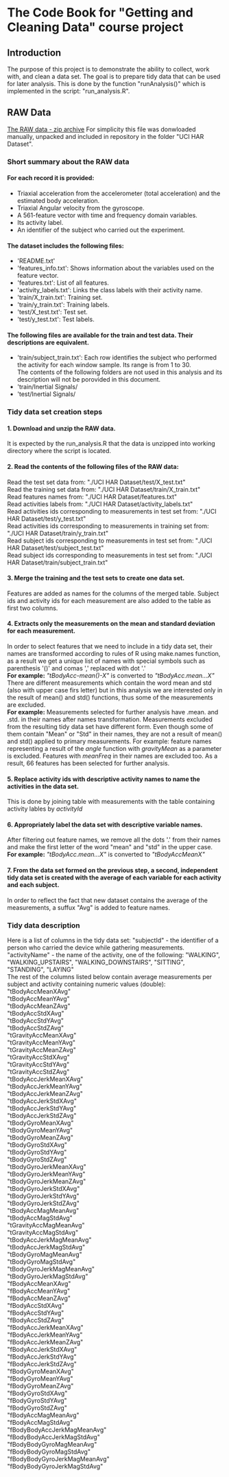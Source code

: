 # The Code Book for "Getting and Cleaning Data" course project
## Introduction
The purpose of this project is to demonstrate the ability to collect, work with, and clean a data set. 
The goal is to prepare tidy data that can be used for later analysis. 
This is done by the function "runAnalysis()" which is implemented in the script: "run_analysis.R". 
## RAW Data 
[The RAW data - zip archive](https://d396qusza40orc.cloudfront.net/getdata%2Fprojectfiles%2FUCI%20HAR%20Dataset.zip)
For simplicity this file was donwloaded manually, unpacked and included in repository in the folder "UCI HAR Dataset". 
### Short summary about the RAW data
#### For each record it is provided:
* Triaxial acceleration from the accelerometer (total acceleration) and the estimated body acceleration.
* Triaxial Angular velocity from the gyroscope. 
* A 561-feature vector with time and frequency domain variables. 
* Its activity label. 
* An identifier of the subject who carried out the experiment. 
#### The dataset includes the following files:
* 'README.txt'
* 'features_info.txt': Shows information about the variables used on the feature vector.
* 'features.txt': List of all features.
* 'activity_labels.txt': Links the class labels with their activity name.
* 'train/X_train.txt': Training set.
* 'train/y_train.txt': Training labels.
* 'test/X_test.txt': Test set.
* 'test/y_test.txt': Test labels. 
#### The following files are available for the train and test data. Their descriptions are equivalent.  
* 'train/subject_train.txt': Each row identifies the subject who performed the activity for each window sample. Its range is from 1 to 30.  
The contents of the following folders are not used in this analysis and its description will not be porovided in this document.
* 'train/Inertial Signals/
* 'test/Inertial Signals/ 
### Tidy data set creation steps
#### 1. Download and unzip the RAW data. 
It is expected by the run_analysis.R that the data is unzipped into working directory where the script is located. 
#### 2. Read the contents of the following files of the RAW data: 
Read the test set data from: "./UCI HAR Dataset/test/X_test.txt"  
Read the training set data from: "./UCI HAR Dataset/train/X_train.txt"  
Read features names from: "./UCI HAR Dataset/features.txt"  
Read activities labels from: "./UCI HAR Dataset/activity_labels.txt"  
Read activities ids corresponding to measurements in test set from: "./UCI HAR Dataset/test/y_test.txt"  
Read activities ids corresponding to measurements in training set from: "./UCI HAR Dataset/train/y_train.txt"  
Read subject ids corresponding to measurements in test set from: "./UCI HAR Dataset/test/subject_test.txt"  
Read subject ids corresponding to measurements in test set from: "./UCI HAR Dataset/train/subject_train.txt" 
#### 3. Merge the training and the test sets to create one data set.
Features are added as names for the columns of the merged table.
Subject ids and activity ids for each measurement are also added to the table as first two columns. 
#### 4. Extracts only the measurements on the mean and standard deviation for each measurement.
In order to select features that we need to include in a tidy data set, their names are transformed according to rules of R using make.names function, as a result we get a unique list of names with special symbols such as parenthesis '()' and comas ',' replaced with dot '.'  
**For example:** *"tBodyAcc-mean()-X"* is converted to *"tBodyAcc.mean...X"*   
There are different measurements which contain the word mean and std (also with upper case firs letter) but in this analysis we are interested only in the result of mean() and std() functions, thus some of the measurements are excluded.  
**For example:**
Measurements selected for further analysis have .mean. and .std. in their names after names transformation. 
Measurements excluded from the resulting tidy data set have different form. Even though some of them contain "Mean" or "Std" in their names, they are not a result of mean() and std() applied to primary measurements.
For example: feature names representing a result of the *angle* function with *gravityMean* as a parameter is excluded.
Features with *meanFreq* in their names are excluded too. 
As a result, 66 features has been selected for further analysis. 
#### 5. Replace activity ids with descriptive activity names to name the activities in the data set.
This is done by joining table with measurements with the table containing activity lables by *activityId*   
#### 6. Appropriately label the data set with descriptive variable names. 
After filtering out feature names, we remove all the dots '.' from their names and make the first letter of the word "mean" and "std" in the upper case.  
**For example:** *"tBodyAcc.mean...X"* is converted to *"tBodyAccMeanX"*  
#### 7. From the data set formed on the previous step, a second, independent tidy data set is created with the average of each variable for each activity and each subject. 
In order to reflect the fact that new dataset contains the average of the measurements, a suffux "Avg" is added to feature names.  
### Tidy data description
Here is a list of columns in the tidy data set:
"subjectId" - the identifier of a person who carried the device while gathering measurements.  
"activityName" - the name of the activity, one of the following: "WALKING", "WALKING_UPSTAIRS", "WALKING_DOWNSTAIRS", "SITTING", "STANDING", "LAYING"  
The rest of the columns listed below contain average measurements per subject and activity containing numeric values (double):
"tBodyAccMeanXAvg"   
"tBodyAccMeanYAvg"  
"tBodyAccMeanZAvg"  
"tBodyAccStdXAvg"  
"tBodyAccStdYAvg"  
"tBodyAccStdZAvg"  
"tGravityAccMeanXAvg"  
"tGravityAccMeanYAvg"  
"tGravityAccMeanZAvg"  
"tGravityAccStdXAvg"  
"tGravityAccStdYAvg"  
"tGravityAccStdZAvg"  
"tBodyAccJerkMeanXAvg"  
"tBodyAccJerkMeanYAvg"  
"tBodyAccJerkMeanZAvg"  
"tBodyAccJerkStdXAvg"  
"tBodyAccJerkStdYAvg"  
"tBodyAccJerkStdZAvg"  
"tBodyGyroMeanXAvg"  
"tBodyGyroMeanYAvg"  
"tBodyGyroMeanZAvg"  
"tBodyGyroStdXAvg"  
"tBodyGyroStdYAvg"  
"tBodyGyroStdZAvg"  
"tBodyGyroJerkMeanXAvg"  
"tBodyGyroJerkMeanYAvg"  
"tBodyGyroJerkMeanZAvg"  
"tBodyGyroJerkStdXAvg"  
"tBodyGyroJerkStdYAvg"  
"tBodyGyroJerkStdZAvg"  
"tBodyAccMagMeanAvg"  
"tBodyAccMagStdAvg"  
"tGravityAccMagMeanAvg"  
"tGravityAccMagStdAvg"  
"tBodyAccJerkMagMeanAvg"  
"tBodyAccJerkMagStdAvg"  
"tBodyGyroMagMeanAvg"  
"tBodyGyroMagStdAvg"  
"tBodyGyroJerkMagMeanAvg"  
"tBodyGyroJerkMagStdAvg"  
"fBodyAccMeanXAvg"  
"fBodyAccMeanYAvg"  
"fBodyAccMeanZAvg"  
"fBodyAccStdXAvg"  
"fBodyAccStdYAvg"  
"fBodyAccStdZAvg"  
"fBodyAccJerkMeanXAvg"  
"fBodyAccJerkMeanYAvg"  
"fBodyAccJerkMeanZAvg"  
"fBodyAccJerkStdXAvg"  
"fBodyAccJerkStdYAvg"  
"fBodyAccJerkStdZAvg"  
"fBodyGyroMeanXAvg"  
"fBodyGyroMeanYAvg"  
"fBodyGyroMeanZAvg"  
"fBodyGyroStdXAvg"  
"fBodyGyroStdYAvg"  
"fBodyGyroStdZAvg"  
"fBodyAccMagMeanAvg"  
"fBodyAccMagStdAvg"   
"fBodyBodyAccJerkMagMeanAvg"  
"fBodyBodyAccJerkMagStdAvg"  
"fBodyBodyGyroMagMeanAvg"  
"fBodyBodyGyroMagStdAvg"  
"fBodyBodyGyroJerkMagMeanAvg"  
"fBodyBodyGyroJerkMagStdAvg" 